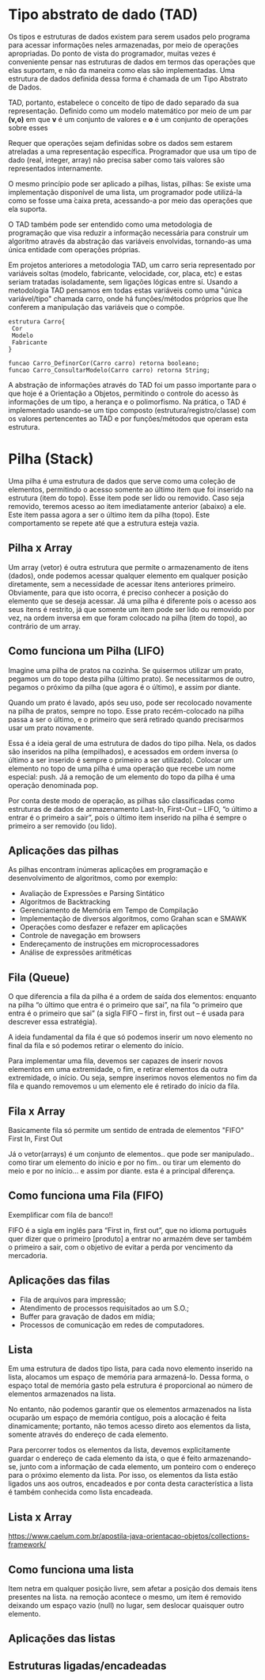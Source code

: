 # Tipo abstrato de dado (TAD)

Os tipos e estruturas de dados existem para serem usados pelo programa para acessar informações neles armazenadas, por meio de operações apropriadas. Do ponto de vista do programador, muitas vezes é conveniente pensar nas estruturas de dados em termos das operações que elas suportam, e não da maneira como elas são implementadas. Uma estrutura de dados definida dessa forma é chamada de um Tipo Abstrato de Dados.

TAD, portanto, estabelece o conceito de tipo de dado separado da sua representação. Definido como um modelo matemático por meio de um par <b>(v,o)</b> em que <b>v</b> é um conjunto de valores e <b>o</b> é um conjunto de operações sobre esses 

Requer que operações sejam definidas sobre os dados sem estarem atreladas a uma representação específica. Programador que usa um tipo de dado (real, integer, array) não precisa saber como tais valores são representados internamente. 

O mesmo princípio pode ser aplicado a pilhas, listas, pilhas: Se existe uma implementação disponível de uma lista, um programador pode utilizá-la como se fosse uma  ́caixa preta, acessando-a por meio das operações que ela suporta.

O TAD também pode ser entendido como uma metodologia de programação que visa reduzir a informação necessária para construir um algoritmo através da abstração das variáveis envolvidas, tornando-as uma única entidade com operações próprias. 

Em projetos anteriores a metodologia TAD, um carro seria representado por variáveis soltas (modelo, fabricante, velocidade, cor, placa, etc) e estas seriam tratadas isoladamente, sem ligações lógicas entre sí. Usando a metodologia TAD pensamos em todas estas variáveis como uma "única variável/tipo" chamada carro, onde há funções/métodos próprios que lhe conferem a manipulação das variáveis que o compõe.

```
estrutura Carro{
 Cor
 Modelo
 Fabricante
}
   
funcao Carro_DefinorCor(Carro carro) retorna booleano;
funcao Carro_ConsultarModelo(Carro carro) retorna String;
```

A abstração de informações através do TAD foi um passo importante para o que hoje é a Orientação a Objetos, permitindo o controle do acesso às informações de um tipo, a herança e o polimorfismo. Na prática, o TAD é implementado usando-se um tipo composto (estrutura/registro/classe) com os valores pertencentes ao TAD e por funções/métodos que operam esta estrutura. 

# Pilha (Stack)

Uma pilha é uma estrutura de dados que serve como uma coleção de elementos, permitindo o acesso somente ao último item que foi inserido na estrutura (item do topo). Esse item pode ser lido ou removido. Caso seja removido, teremos acesso ao item imediatamente anterior (abaixo) a ele. Este item passa agora a ser o último item da pilha (topo). Este comportamento se repete até que a estrutura esteja vazia.



## Pilha x Array

Um array (vetor) é outra estrutura que permite o armazenamento de itens (dados), onde podemos acessar qualquer elemento em qualquer posição diretamente, sem a necessidade de acessar itens anteriores primeiro. Obviamente, para que isto ocorra, é preciso conhecer a posição do elemento que se deseja acessar.
Já uma pilha é diferente pois o acesso aos seus itens é restrito, já que somente um item pode ser lido ou removido por vez, na ordem inversa em que foram colocado na pilha (item do topo), ao contrário de um array.

## Como funciona um Pilha (LIFO)

Imagine uma pilha de pratos na cozinha. Se quisermos utilizar um prato, pegamos um do topo desta pilha (último prato). Se necessitarmos de outro, pegamos o próximo da pilha (que agora é o último), e assim por diante.

Quando um prato é lavado, após seu uso, pode ser recolocado novamente na pilha de pratos, sempre no topo. Esse prato recém-colocado na pilha passa a ser o último, e o primeiro que será retirado quando precisarmos usar um prato novamente.

Essa é a ideia geral de uma estrutura de dados do tipo pilha. Nela, os dados são inseridos na pilha (empilhados), e acessados em ordem inversa (o último a ser inserido é sempre o primeiro a ser utilizado). Colocar um elemento no topo de uma pilha é uma operação que recebe um nome especial: push. Já a remoção de um elemento do topo da pilha é uma operação denominada pop.

Por conta deste modo de operação, as pilhas são classificadas como estruturas de dados de armazenamento Last-In, First-Out – LIFO, “o último a entrar é o primeiro a sair”, pois o último item inserido na pilha é sempre o primeiro a ser removido (ou lido).

## Aplicações das pilhas

As pilhas encontram inúmeras aplicações em programação e desenvolvimento de algoritmos, como por exemplo:

* Avaliação de Expressões e Parsing Sintático
* Algoritmos de Backtracking
* Gerenciamento de Memória em Tempo de Compilação
* Implementação de diversos algoritmos, como Grahan scan e SMAWK
* Operações como desfazer e refazer em aplicações
* Controle de navegação em browsers
* Endereçamento de instruções em microprocessadores
* Análise de expressões aritméticas

## Fila (Queue)

O que diferencia a fila da pilha é a ordem de saída dos elementos: enquanto na pilha “o último que entra é o primeiro que sai”, na fila “o primeiro que entra é o primeiro que sai” (a sigla FIFO – first in, first out – é usada para descrever essa estratégia).

A ideia fundamental da fila é que só podemos inserir um novo elemento no final da fila e só podemos retirar o elemento do início.

Para implementar uma fila, devemos ser capazes de inserir novos elementos em uma extremidade, o fim, e retirar elementos da outra extremidade, o início. Ou seja, sempre inserimos novos elementos no fim da fila e quando removemos u um elemento ele é retirado do início da fila.

## Fila x Array

Basicamente fila  só permite um sentido de entrada de elementos "FIFO"   First In, First Out

Já o vetor(arrays) é um conjunto de elementos.. que pode ser manipulado.. como tirar um elemento do inicio e por no fim.. ou tirar um elemento do meio e por no início...  e assim por diante.  esta é a principal diferença.

## Como funciona uma Fila (FIFO)

Exemplificar com fila de banco!!

FIFO é a sigla em inglês para “First in, first out”, que no idioma português quer dizer que o primeiro [produto] a entrar no armazém deve ser também o primeiro a sair, com o objetivo de evitar a perda por vencimento da mercadoria.

## Aplicações das filas

* Fila de arquivos para impressão;
* Atendimento de processos requisitados ao um S.O.;
* Buffer para gravação de dados em mídia;
* Processos de comunicação em redes de computadores.











## Lista

Em uma estrutura de dados tipo lista, para cada novo elemento inserido na lista,  alocamos um espaço de memória para armazená-lo. Dessa forma, o espaço total de memória gasto pela estrutura é proporcional ao número de elementos armazenados na lista.

No entanto, não podemos garantir que os elementos armazenados na lista ocuparão um espaço de memória contíguo, pois a alocação é feita dinamicamente; portanto, não temos acesso direto aos elementos da lista, somente através do endereço de cada elemento.

Para percorrer todos os elementos da lista, devemos explicitamente guardar o endereço de cada elemento da ista, o que é feito armazenando-se, junto com a informação de cada elemento, um ponteiro com o endereço para o próximo elemento da lista. Por isso, os elementos da lista estão ligados uns aos outros, encadeados e por conta desta característica a lista é também conhecida como lista encadeada.

## Lista x Array

https://www.caelum.com.br/apostila-java-orientacao-objetos/collections-framework/

## Como funciona uma lista

Item netra em qualquer posição livre, sem afetar a posição dos demais itens presentes na lista. na remoção acontece o mesmo, um item é removido deixando um espaço vazio (null) no lugar, sem deslocar quaisquer outro elemento.

## Aplicações das listas

## Estruturas ligadas/encadeadas

